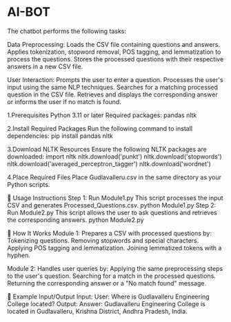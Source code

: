 # AI-BOT
The chatbot performs the following tasks:

Data Preprocessing:
Loads the CSV file containing questions and answers.
Applies tokenization, stopword removal, POS tagging, and lemmatization to process the questions.
Stores the processed questions with their respective answers in a new CSV file.

User Interaction:
Prompts the user to enter a question.
Processes the user's input using the same NLP techniques.
Searches for a matching processed question in the CSV file.
Retrieves and displays the corresponding answer or informs the user if no match is found.

1.Prerequisites
Python 3.11 or later
Required packages:
pandas
nltk

2.Install Required Packages
Run the following command to install dependencies:
pip install pandas nltk

3.Download NLTK Resources
Ensure the following NLTK packages are downloaded:
import nltk
nltk.download('punkt')
nltk.download('stopwords')
nltk.download('averaged_perceptron_tagger')
nltk.download('wordnet')

4.Place Required Files
Place Gudlavalleru.csv in the same directory as your Python scripts.

🚀 Usage Instructions
Step 1: Run Module1.py
This script processes the input CSV and generates Processed_Questions.csv.
python Module1.py
Step 2: Run Module2.py
This script allows the user to ask questions and retrieves the corresponding answers.
python Module2.py

🧠 How It Works
Module 1: Prepares a CSV with processed questions by:
Tokenizing questions.
Removing stopwords and special characters.
Applying POS tagging and lemmatization.
Joining lemmatized tokens with a hyphen.

Module 2: Handles user queries by:
Applying the same preprocessing steps to the user's question.
Searching for a match in the processed questions.
Returning the corresponding answer or a "No match found" message.

📝 Example Input/Output
Input:
User: Where is Gudlavalleru Engineering College located?
Output:
Answer: Gudlavalleru Engineering College is located in Gudlavalleru, Krishna District, Andhra Pradesh, India.


